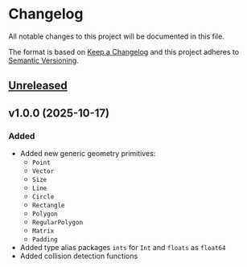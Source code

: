 # Changelog

All notable changes to this project will be documented in this file.

The format is based on [Keep a Changelog](http://keepachangelog.com/en/1.0.0/)
and this project adheres to [Semantic Versioning](http://semver.org/spec/v2.0.0.html).


## [Unreleased](https://github.com/gravitton/geometry/compare/v1.0.0...master)


## v1.0.0 (2025-10-17)
### Added
- Added new generic geometry primitives:
  - `Point`
  - `Vector`
  - `Size`
  - `Line`
  - `Circle`
  - `Rectangle`
  - `Polygon`
  - `RegularPolygon`
  - `Matrix`
  - `Padding`
- Added type alias packages `ints` for `Int` and `floats` as `float64`
- Added collision detection functions
